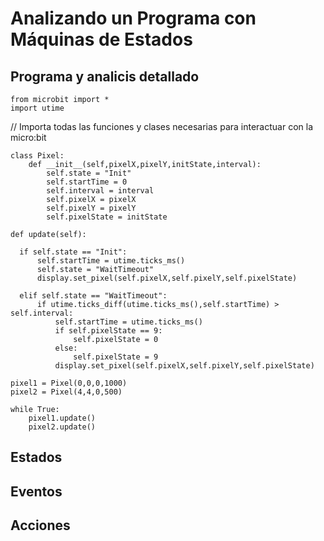 # Analizando un Programa con Máquinas de Estados
## Programa y analicis detallado
    from microbit import *
    import utime
// Importa todas las funciones y clases necesarias para interactuar con la micro:bit 

    class Pixel:
        def __init__(self,pixelX,pixelY,initState,interval):
            self.state = "Init"
            self.startTime = 0
            self.interval = interval
            self.pixelX = pixelX
            self.pixelY = pixelY
            self.pixelState = initState

    def update(self):

      if self.state == "Init":
          self.startTime = utime.ticks_ms()
          self.state = "WaitTimeout"
          display.set_pixel(self.pixelX,self.pixelY,self.pixelState)

      elif self.state == "WaitTimeout":
          if utime.ticks_diff(utime.ticks_ms(),self.startTime) > self.interval:
              self.startTime = utime.ticks_ms()
              if self.pixelState == 9:
                  self.pixelState = 0
              else:
                  self.pixelState = 9
              display.set_pixel(self.pixelX,self.pixelY,self.pixelState)

    pixel1 = Pixel(0,0,0,1000)
    pixel2 = Pixel(4,4,0,500)
    
    while True:
        pixel1.update()
        pixel2.update()
## Estados

## Eventos

## Acciones


